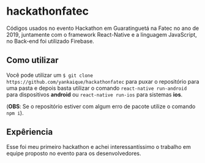 # hackathonfatec
Códigos usados no evento Hackathon em Guaratinguetá na Fatec no ano de 2019, juntamente com o framework React-Native e a linguagem JavaScript, no Back-end foi utilizado Firebase.

## Como utilizar
Você pode utilizar um `$ git clone https://github.com/yankaique/hackathonfatec` para puxar o repositório  para uma pasta e depois basta utilizar o comando `react-native run-android` para dispositivos **android** ou `react-native run-ios` para sistemas **ios**.

(**OBS**: Se o repositório estiver com algum erro de pacote utilize o comando `npm i`).

## Expêriencia
Esse foi meu primeiro hackathon e achei interessantíssimo o trabalho em equipe proposto no evento para os desenvolvedores.

